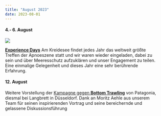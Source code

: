 ```yaml
---
title: "August 2023"
date: 2023-08-01
---
```


#### **4.- 6. August**

[![](https://res.cloudinary.com/deepwave-org/image/upload/v1747245574/deepwave.org/IMG_20220805_190438-scaled.jpg)](https://res.cloudinary.com/deepwave-org/image/upload/v1747245574/deepwave.org/IMG_20220805_190438-scaled.jpg)

[**Experience Days**](https://www.apnea-college.de/freediving/experiencedays/) Am Kreidesee findet jedes Jahr das weltweit größte Treffen der Apnoeszene statt und wir waren wieder eingeladen, dabei zu sein und über Meeresschutz aufzuklären und unser Engagement zu teilen. Eine einmalige Gelegenheit und dieses Jahr eine sehr berührende Erfahrung.

#### **12\. August**

Weitere Vorstellung der [Kampagne gegen **Bottom Trawling**](https://eu.patagonia.com/nl/en/eu-marine-protected-areas.html) von Patagonia, diesmal bei Langbrett in Düsseldorf. Dank an Moritz Aehle aus unserem Team für seinen inspirierenden Vortrag und seine bereichernde und gelassene Diskussionsführung
